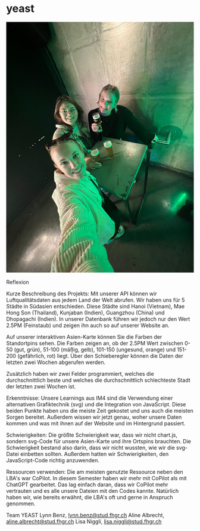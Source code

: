 # yeast
![Gruppe Yeast](bilder/gruppe.jpeg)

Reflexion

Kurze Beschreibung des Projekts:
Mit unserer API können wir Luftqualitätsdaten aus jedem Land der Welt abrufen.
Wir haben uns für 5 Städte in Südasien entschieden. Diese Städte sind Hanoi (Vietnam), Mae Hong Son (Thailand), Kunjaban (Indien), Guangzhou (China) und Dhopagachi (Indien). In unserer Datenbank führen wir jedoch nur den Wert 2.5PM (Feinstaub) und zeigen ihn auch so auf unserer Website an.

Auf unserer interaktiven Asien-Karte können Sie die Farben der Standortpins sehen. Die Farben zeigen an, ob der 2.5PM Wert zwischen 0-50 (gut, grün), 51-100 (mäßig, gelb), 101-150 (ungesund, orange) und 151-200 (gefährlich, rot) liegt. Über den Schieberegler können die Daten der letzten zwei Wochen abgerufen werden.

Zusätzlich haben wir zwei Felder programmiert, welches die durchschnittlich beste und welches die durchschnittlich schlechteste Stadt der letzten zwei Wochen ist.


Erkenntnisse:
Unsere Learnings aus IM4 sind die Verwendung einer alternativen Grafiktechnik (svg) und die Integration von JavaScript. Diese beiden Punkte haben uns die meiste Zeit gekostet und uns auch die meisten Sorgen bereitet. Außerdem wissen wir jetzt genau, woher unsere Daten kommen und was mit ihnen auf der Website und im Hintergrund passiert. 


Schwierigkeiten:
Die größte Schwierigkeit war, dass wir nicht chart.js, sondern svg-Code für unsere Asien-Karte und ihre Ortspins brauchten. Die Schwierigkeit bestand also darin, dass wir nicht wussten, wie wir die svg-Datei einbetten sollten. Außerdem hatten wir Schwierigkeiten, den JavaScript-Code richtig anzuwenden. 


Ressourcen verwenden:
Die am meisten genutzte Ressource neben den LBA's war CoPilot. In diesem Semester haben wir mehr mit CoPilot als mit ChatGPT gearbeitet. Das lag einfach daran, dass wir CoPilot mehr vertrauten und es alle unsere Dateien mit den Codes kannte.
Natürlich haben wir, wie bereits erwähnt, die LBA's oft und gerne in Anspruch genommen.


Team YEAST
Lynn Benz, lynn.benz@stud.fhgr.ch
Aline Albrecht, aline.albrecht@stud.fhgr.ch
Lisa Niggli, lisa.niggli@stud.fhgr.ch



